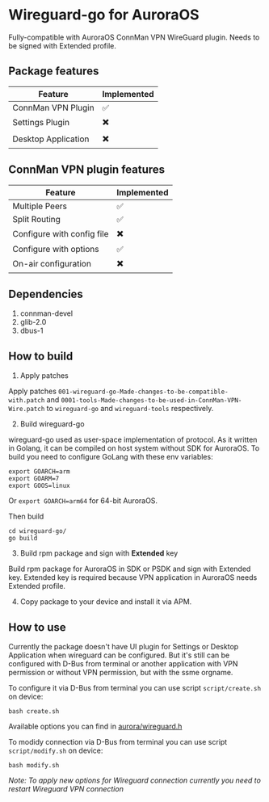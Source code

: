 # Wireguard-go for AuroraOS

Fully-compatible with AuroraOS ConnMan VPN WireGuard plugin. Needs to be signed with Extended profile.

## Package features
|Feature|Implemented|
|-------|-----------|
|ConnMan VPN Plugin|:white_check_mark:|
|Settings Plugin|:heavy_multiplication_x:|
|Desktop Application|:heavy_multiplication_x:|

## ConnMan VPN plugin features
|Feature|Implemented|
|-------|-----------|
|Multiple Peers|:white_check_mark:|
|Split Routing|:white_check_mark:|
|Configure with config file|:heavy_multiplication_x:|
|Configure with options|:white_check_mark:|
|On-air configuration|:heavy_multiplication_x:|

## Dependencies
1. connman-devel
2. glib-2.0
3. dbus-1

## How to build
1. Apply patches 

Apply patches `001-wireguard-go-Made-changes-to-be-compatible-with.patch` and `0001-tools-Made-changes-to-be-used-in-ConnMan-VPN-Wire.patch` to
`wireguard-go` and `wireguard-tools` respectively.

2. Build wireguard-go

wireguard-go used as user-space implementation of protocol. As it written in Golang, it can be compiled on host system without SDK for AuroraOS.
To build you need to configure GoLang with these env variables:
```
export GOARCH=arm
export GOARM=7
export GOOS=linux
```
Or `export GOARCH=arm64` for 64-bit AuroraOS.

Then build 
```
cd wireguard-go/
go build
```

3. Build rpm package and sign with **Extended** key

Build rpm package for AuroraOS in SDK or PSDK and sign with Extended key. 
Extended key is required because VPN application in AuroraOS needs Extended profile.

4. Copy package to your device and install it via APM.

## How to use

Currently the package doesn't have UI plugin for Settings or Desktop Application when wireguard can be configured. But it's still can be configured with D-Bus from terminal or another application with VPN permission or without VPN permission, but with the ssme orgname.

To configure it via D-Bus from terminal you can use script `script/create.sh` on device:
```
bash create.sh
```

Available options you can find in [aurora/wireguard.h](https://github.com/fedyarov/aurora-wireguard-go/blob/main/aurora/wireguard.h)

To modidy connection via D-Bus from terminal you can use script `script/modify.sh` on device:
```
bash modify.sh
```

*Note: To apply new options for Wireguard connection currently you need to restart Wireguard VPN connection*
